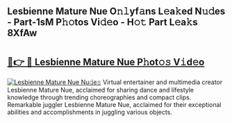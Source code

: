 ## Lesbienne Mature Nue O𝚗𝚕yf𝚊ns L𝚎a𝚔ed N𝚞𝚍es - Part-1sM P𝚑𝚘tos Vi𝚍𝚎o - H𝚘𝚝 Part L𝚎a𝚔s 8XfAw

# <h2><a href="http://kf4wveo.oniu.top/?m=Lesbienne+Mature+Nue">🔗👉 🔴 Lesbienne Mature Nue P𝚑ot𝚘𝚜 V𝚒d𝚎o</a></h2>

[![Lesbienne Mature Nue Nu𝚍e𝚜](https://i.imgur.com/0qMVB7G.gif)](http://kf4wveo.oniu.top/?m=Lesbienne+Mature+Nue)
Virtual entertainer and multimedia creator Lesbienne Mature Nue, acclaimed for sharing dance and lifestyle knowledge through trending choreographies and compact clips. Remarkable juggler Lesbienne Mature Nue, acclaimed for their exceptional abilities and accomplishments in juggling various objects.  
